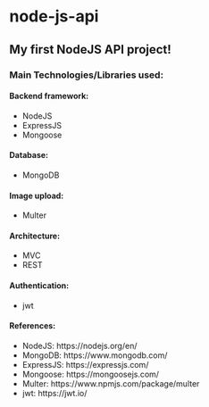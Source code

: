 # node-js-api
<h2> My first <strong>NodeJS API</strong> project!</h2>
<h3>Main Technologies/Libraries used:</h3>
<h4>Backend framework:</h4>
<ul>
    <li>NodeJS</li>
    <li>ExpressJS</li>
    <li>Mongoose</li>
</ul>
<h4>Database:</h4>
<ul>
    <li>MongoDB</li>
</ul>
<h4>Image upload:</h4>
<ul>
    <li>Multer</li>
</ul>
<h4>Architecture:</h4>
<ul>
    <li>MVC</li>
    <li>REST</li>
</ul>

<h4>Authentication:</h4>
<ul>
    <li>jwt</li>
</ul>

<h4>References:</h4>
<ul>
    <li>NodeJS: https://nodejs.org/en/ </li>
    <li>MongoDB: https://www.mongodb.com/ </li>
    <li>ExpressJS: https://expressjs.com/ </li>
    <li>Mongoose: https://mongoosejs.com/ </li>
    <li>Multer: https://www.npmjs.com/package/multer</li>
    <li>jwt: https://jwt.io/</li>
</ul>
